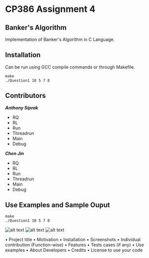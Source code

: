 # CP386 Assignment 4

## Banker's Algorithm
Implementation of Banker's Algorithm in C Language.

## Installation
Can be run using GCC compile commands or through Makefile.
```
make
./Question1 10 5 7 8
```

## Contributors
***Anthony Siprak***
- RQ
- RL
- Run
- Threadrun
- Main
- Debug

***Chen Jin***
- RQ
- RL
- Run
- Threadrun
- Main
- Debug

## Use Examples and Sample Ouput

```
make
./Question1 10 5 7 8
```
![alt text](https://i.ibb.co/mNM6pv7/p1.png)
![alt text](https://i.ibb.co/cwPdFNY/p2.png)
![alt text](https://i.ibb.co/9Nz7Sh9/p3.png)


• Project title 
• Motivation 
• Installation 
• Screenshots 
• Individual contribution 
(Function-wise) 
• Features 
• Tests cases (if any) 
• Use examples 
• About Developers 
• Credits 
• License to use your code 
